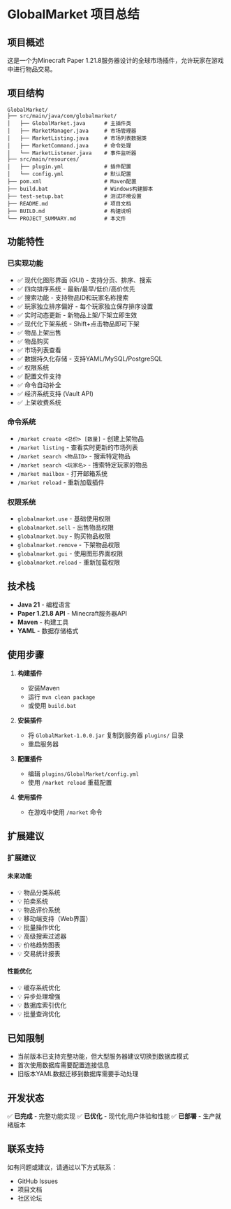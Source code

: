 # GlobalMarket 项目总结

## 项目概述

这是一个为Minecraft Paper 1.21.8服务器设计的全球市场插件，允许玩家在游戏中进行物品交易。

## 项目结构

```
GlobalMarket/
├── src/main/java/com/globalmarket/
│   ├── GlobalMarket.java      # 主插件类
│   ├── MarketManager.java     # 市场管理器
│   ├── MarketListing.java     # 市场列表数据类
│   ├── MarketCommand.java     # 命令处理
│   └── MarketListener.java    # 事件监听器
├── src/main/resources/
│   ├── plugin.yml             # 插件配置
│   └── config.yml             # 默认配置
├── pom.xml                    # Maven配置
├── build.bat                  # Windows构建脚本
├── test-setup.bat             # 测试环境设置
├── README.md                  # 项目文档
├── BUILD.md                   # 构建说明
└── PROJECT_SUMMARY.md         # 本文件
```

## 功能特性

### 已实现功能
- ✅ 现代化图形界面 (GUI) - 支持分页、排序、搜索
- ✅ 四向排序系统 - 最新/最早/低价/高价优先
- ✅ 搜索功能 - 支持物品ID和玩家名称搜索
- ✅ 玩家独立排序偏好 - 每个玩家独立保存排序设置
- ✅ 实时动态更新 - 新物品上架/下架立即生效
- ✅ 现代化下架系统 - Shift+点击物品即可下架
- ✅ 物品上架出售
- ✅ 物品购买
- ✅ 市场列表查看
- ✅ 数据持久化存储 - 支持YAML/MySQL/PostgreSQL
- ✅ 权限系统
- ✅ 配置文件支持
- ✅ 命令自动补全
- ✅ 经济系统支持 (Vault API)
- ✅ 上架收费系统

### 命令系统
- `/market create <总价> [数量]` - 创建上架物品
- `/market listing` - 查看实时更新的市场列表
- `/market search <物品ID>` - 搜索特定物品
- `/market search <玩家名>` - 搜索特定玩家的物品
- `/market mailbox` - 打开邮箱系统
- `/market reload` - 重新加载插件

### 权限系统
- `globalmarket.use` - 基础使用权限
- `globalmarket.sell` - 出售物品权限
- `globalmarket.buy` - 购买物品权限
- `globalmarket.remove` - 下架物品权限
- `globalmarket.gui` - 使用图形界面权限
- `globalmarket.reload` - 重新加载权限

## 技术栈

- **Java 21** - 编程语言
- **Paper 1.21.8 API** - Minecraft服务器API
- **Maven** - 构建工具
- **YAML** - 数据存储格式

## 使用步骤

1. **构建插件**
   - 安装Maven
   - 运行 `mvn clean package`
   - 或使用 `build.bat`

2. **安装插件**
   - 将 `GlobalMarket-1.0.0.jar` 复制到服务器 `plugins/` 目录
   - 重启服务器

3. **配置插件**
   - 编辑 `plugins/GlobalMarket/config.yml`
   - 使用 `/market reload` 重载配置

4. **使用插件**
   - 在游戏中使用 `/market` 命令

## 扩展建议

### 扩展建议

#### 未来功能
- 💡 物品分类系统
- 💡 拍卖系统
- 💡 物品评价系统
- 💡 移动端支持（Web界面）
- 💡 批量操作优化
- 💡 高级搜索过滤器
- 💡 价格趋势图表
- 💡 交易统计报表

#### 性能优化
- 💡 缓存系统优化
- 💡 异步处理增强
- 💡 数据库索引优化
- 💡 批量查询优化

## 已知限制

- 当前版本已支持完整功能，但大型服务器建议切换到数据库模式
- 首次使用数据库需要配置连接信息
- 旧版本YAML数据迁移到数据库需要手动处理

## 开发状态

✅ **已完成** - 完整功能实现
✅ **已优化** - 现代化用户体验和性能
✅ **已部署** - 生产就绪版本

## 联系支持

如有问题或建议，请通过以下方式联系：
- GitHub Issues
- 项目文档
- 社区论坛